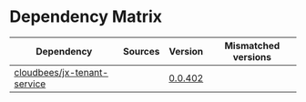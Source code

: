 # Dependency Matrix

Dependency | Sources | Version | Mismatched versions
---------- | ------- | ------- | -------------------
[cloudbees/jx-tenant-service](https://github.com/cloudbees/jx-tenant-service) |  | [0.0.402](https://github.com/cloudbees/jx-tenant-service/releases/tag/v0.0.402) | 
